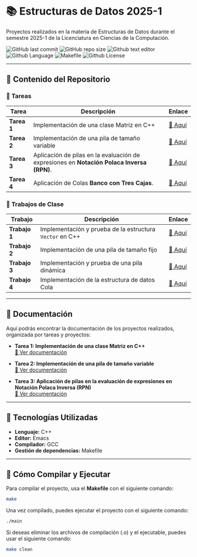 # 📚 Estructuras de Datos 2025-1
Proyectos realizados en la materia de Estructuras de Datos durante el semestre 2025-1 de la Licenciatura en Ciencias de la Computación.

![GitHub last commit](https://img.shields.io/github/last-commit/ComputerChemistry/Estructuras-de-Datos-2025-1?style=for-the-badge&color=b4befe) 
![GitHub repo size](https://img.shields.io/github/repo-size/ComputerChemistry/Estructuras-de-Datos-2025-1?style=for-the-badge&color=cba6f7) 
![Github text editor](https://img.shields.io/badge/Emacs-%237F5AB6.svg?&style=for-the-badge&logo=gnu-emacs&logoColor=white) 
![Github Language](https://img.shields.io/badge/C%2B%2B-00599C?style=for-the-badge&logo=c%2B%2B&logoColor=white) 
![Makefile](https://img.shields.io/badge/Build-Makefile-89b4fa?style=for-the-badge&logo=gnu&logoColor=white) 
![Github License](https://img.shields.io/badge/MIT-green?style=for-the-badge)

---

## 📂 Contenido del Repositorio  

### 🔹 **Tareas**
| Tarea  | Descripción | Enlace |
|--------|------------|--------|
| **Tarea 1** | Implementación de una clase Matriz en C++ | [🔗 Aquí](./Tareas/Tarea01/Tarea01Matriz/) |
| **Tarea 2** | Implementación de una pila de tamaño variable | [🔗 Aquí](./Tareas/Tarea02/Tarea02PilaTamVar/) |
| **Tarea 3** | Aplicación de pilas en la evaluación de expresiones en **Notación Polaca Inversa (RPN)**. | [🔗 Aquí](./Tareas/Tarea03/Tarea03AplicaciondePila/) |
| **Tarea 4** | Aplicación de Colas **Banco con Tres Cajas**. | [🔗 Aquí](./Tareas/Tarea04/Tarea03AplicaciondeColas/) |

### 🏫 **Trabajos de Clase**
| Trabajo | Descripción | Enlace |
|---------|------------|--------|
| **Trabajo 1** | Implementación y prueba de la estructura `Vector` en C++ | [🔗 Aquí](./Clases/PruebaVector/) |
| **Trabajo 2** | Implementación de una pila de tamaño fijo | [🔗 Aquí](./Clases/PilaTamFijo/) |
| **Trabajo 3** | Implementación y prueba de una pila dinámica | [🔗 Aquí](./Clases/PruebaPilaDinamica/) |
| **Trabajo 4** | Implementación de la estructura de datos Cola | [🔗 Aquí](./Clases/PruebaCola/) |

---

## 📖 **Documentación**

Aquí podrás encontrar la documentación de los proyectos realizados, organizada por tareas y proyectos:

- **Tarea 1: Implementación de una clase Matriz en C++**  
  [📄 Ver documentación](https://computerchemistry.github.io/Estructuras-de-Datos-2025-1/Tarea01/docs01/index.html)

- **Tarea 2: Implementación de una pila de tamaño variable**  
  [📄 Ver documentación](https://computerchemistry.github.io/Estructuras-de-Datos-2025-1/Tarea02/docs02/index.html)

- **Tarea 3: Aplicación de pilas en la evaluación de expresiones en Notación Polaca Inversa (RPN)**  
  [📄 Ver documentación](https://computerchemistry.github.io/Estructuras-de-Datos-2025-1/Tarea03/docs03/index.html)

---

## 🚀 Tecnologías Utilizadas  

- **Lenguaje:** C++  
- **Editor:** Emacs  
- **Compilador:** GCC  
- **Gestión de dependencias:** Makefile  

---
## 🔨 Cómo Compilar y Ejecutar

Para compilar el proyecto, usa el **Makefile** con el siguiente comando:

```bash
make
```
Una vez compilado, puedes ejecutar el proyecto con el siguiente comando:

```bash
./main
```

Si deseas eliminar los archivos de compilación (.o) y el ejecutable, puedes usar el siguiente comando:

```bash
make clean
```

